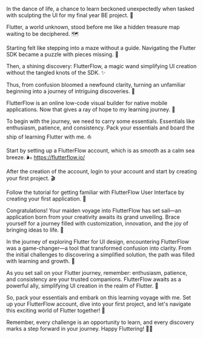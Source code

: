 In the dance of life, a chance to learn beckoned unexpectedly when tasked with sculpting the UI for my final year BE project. 🎨

Flutter, a world unknown, stood before me like a hidden treasure map waiting to be deciphered. 🗺️

Starting felt like stepping into a maze without a guide. Navigating the Flutter SDK became a puzzle with pieces missing. 🧩

Then, a shining discovery: FlutterFlow, a magic wand simplifying UI creation without the tangled knots of the SDK. ✨

Thus, from confusion bloomed a newfound clarity, turning an unfamiliar beginning into a journey of intriguing discoveries. 🌱

FlutterFlow is an online low-code visual builder for native mobile applications. Now that gives a ray of hope to my learning journey. 🌟

To begin with the journey, we need to carry some essentials. Essentials like enthusiasm, patience, and consistency. Pack your essentials and board the ship of learning Flutter with me. ⛵

Start by setting up a FlutterFlow account, which is as smooth as a calm sea breeze. 🌬️
https://flutterflow.io/ 



After the creation of the account, login to your account and start by creating your first project. 🎬



Follow the tutorial for getting familiar with FlutterFlow User Interface by creating your first application. 📱

Congratulations! Your maiden voyage into FlutterFlow has set sail—an application born from your creativity awaits its grand unveiling. Brace yourself for a journey filled with customization, innovation, and the joy of bringing ideas to life. 🚀

In the journey of exploring Flutter for UI design, encountering FlutterFlow was a game-changer—a tool that transformed confusion into clarity. From the initial challenges to discovering a simplified solution, the path was filled with learning and growth. 🌟

As you set sail on your Flutter journey, remember: enthusiasm, patience, and consistency are your trusted companions. FlutterFlow awaits as a powerful ally, simplifying UI creation in the realm of Flutter. 🌈

So, pack your essentials and embark on this learning voyage with me. Set up your FlutterFlow account, dive into your first project, and let's navigate this exciting world of Flutter together! 🌟

Remember, every challenge is an opportunity to learn, and every discovery marks a step forward in your journey. Happy Fluttering! 🚢✨
